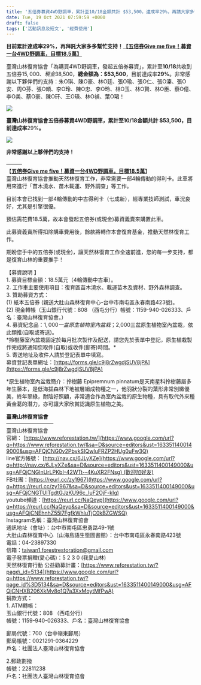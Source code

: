 ```yaml
---
title: '五倍券募資4WD野調車，累計至10/18金額共計 $53,500，達成率29%，再請大家多幫忙支持！'
date: Tue, 19 Oct 2021 07:59:59 +0000
draft: false
tags: ['活動訊息及短文', '經費使用']
---
```


**目前累計達成率29%，再拜託大家多多幫忙支持！**[**【五倍券Give me five！募資一台4WD野調車，目標18.5萬】**](https://www.reforestation.tw/?p=9416)

  
臺灣山林復育協會「為購買4WD野調車，發起五倍券募資」，累計至**10/18**共收到五倍券$15,000、現金$38,500，**總金額為：$53,500**，目前達成率**29%**。非常感謝以下夥伴們的支持：朱O琪、陳O豪、林O廷、張O瑜、張O仁、張O溱、張O安、周O芬、張O頡、李O玲、陳O忠、李O玲、林O玉、林O賢、林O臣、蔡O億、李O美、蔡O豪、陳O矸、王O瑛、林O禎、葉O珺！

![](https://www.reforestation.tw/wp-content/uploads/2021/10/211018累計長條圖v3_工作區域-1.jpg)

**臺灣山林復育協會五倍券募資4WD野調車，累計至10/18金額共計 $53,500，目前達成率**29%**。**

![](https://www.reforestation.tw/wp-content/uploads/2021/10/211018累計姓名金額.jpg)

**非常感謝以上夥伴們的支持！**

  
———  
【**[五倍券Give me five！募資一台4WD野調車，目標18.5萬](https://www.reforestation.tw/?p=9416)**】  
臺灣山林復育協會推動天然林復育工作，非常需要一部4輪傳動的得利卡。此車將用來進行「苗木澆水、苗木載運、野外調查」等工作。

目前本會已找到一部4輪傳動的中古得利卡（七成新），經專業技師測試，車況良好，尤其是引擎很優。

預估需花費18.5萬，故本會發起五倍券(或現金)募資義賣來購置此車。

此募資義賣所得扣除購車費用後，餘款將轉作本會復育基金，推動天然林復育工作。

期盼您手中的五倍券(或現金)，讓天然林復育工作全速前進，您的每一步支持，都是復育山林的重要推手！

【募資說明 】  
1\. 募資目標金額：18.5萬元（4輪傳動中古車）。  
2\. 工作車主要使用項目：復育區苗木澆水、載運苗木及資材、野外森林調查。  
3\. 贊助募資方式：  
(1) 紙本五倍券 (親送大肚山森林復育中心-台中市南屯區永春南路423號)。  
(2) 現金轉帳（玉山銀行代號：808 （西屯分行）帳號：1159-940-026333、戶名：臺灣山林復育協會。）  
4\. 募資紀念品：$1,000一盆原生植物室內盆栽；$2,000三盆原生植物室內盆栽，依此類推(自取或寄送)。  
\*拎樹藤室內盆栽固定於每月批次製作及配送，請您先於表單中登記，原生植栽製作完成將通知您取件(自取)或收件(郵寄)時間。\*  
5\. 寄送地址及收件人請於登記表單中填寫。  
募資登記表單網址：[https://forms.gle/c9j8rZwgdjSUV8jPA](https://forms.gle/c9j8rZwgdjSUV8jPA)

\*原生植物室內盆栽簡介：拎樹藤 Epipremnum pinnatum是天南星科拎樹藤屬多年生藤本，是低海拔森林下地被層組成物種之一，他羽狀分裂的葉形非常別緻優美，終年翠綠，耐陰好照顧，非常適合作為室內盆栽的原生物種，具有取代外來種黃金葛的潛力，亦可讓大家欣賞認識原生植物之美。

**臺灣山林復育協會**  
—————————  
臺灣山林復育協會  
官網： [https://www.reforestation.tw/](https://www.google.com/url?q=https://www.reforestation.tw/&sa=D&source=editors&ust=1633511400149000&usg=AFQjCNG0v2PbvkSIQwIuFRZP2HUg0uFw3Q)  
line官方帳號： [http://nav.cx/6JLyXZe](https://www.google.com/url?q=http://nav.cx/6JLyXZe&sa=D&source=editors&ust=1633511400149000&usg=AFQjCNGlnUrLPKbI-42WTt--4KuXR2FNsg) (歡迎加好友)  
FB社團：[https://reurl.cc/zy1967](https://www.google.com/url?q=https://reurl.cc/zy1967&sa=D&source=editors&ust=1633511400149000&usg=AFQjCNGTUITgdtGJzKU96c_IuF2OjF-kIg)  
youtube頻道：[https://reurl.cc/NaQeyp](https://www.google.com/url?q=https://reurl.cc/NaQeyp&sa=D&source=editors&ust=1633511400149000&usg=AFQjCNEhnhZ55l7FgfkWhluTjC0kBZGWSQ)  
Instagram名稱：臺灣山林復育協會  
通訊地址（會址）：台中市南屯區忠勇路49-1號  
大肚山森林復育中心（山海島語生態圖書館）：台中市南屯區永春南路423號  
電話：04-23897330  
信箱：[taiwan1.forestrestoration@gmail.com](mailto:taiwan1.forestrestoration@gmail.com)  
電子發票捐贈(愛心碼)：5 2 3 0 (我愛山林)  
天然林復育行動 公益勸募計畫：[https://www.reforestation.tw/?page\_id=5134](https://www.google.com/url?q=https://www.reforestation.tw/?page_id%3D5134&sa=D&source=editors&ust=1633511400149000&usg=AFQjCNHXB206XkMv8o1Q7a3XxMoytMfPwA)  
捐款方式：  
1\. ATM轉帳：  
玉山銀行代號：808 （西屯分行）  
帳號：1159-940-026333、戶名：臺灣山林復育協會  
  
郵局代號：700（台中嶺東郵局）  
郵局帳號：0021291-0364229  
戶名：社團法人臺灣山林復育協會  
  
2.郵政劃撥  
帳號：22811238  
戶名：社團法人臺灣山林復育協會
